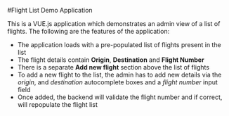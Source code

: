 #Flight List Demo Application

This is a VUE.js application which demonstrates an admin view of  a list of flights. 
The following are the features of the application:

* The application loads with a pre-populated list of flights present in the list
* The flight details contain **Origin**, **Destination** and **Flight Number**
* There is a separate **Add new flight** section above the list of flights
* To add a new flight to the list, the admin has to add new details via the *origin*, and *destination* autocomplete boxes and a *flight number* input field
* Once added, the backend will validate the flight number and if correct, will repopulate the flight list
